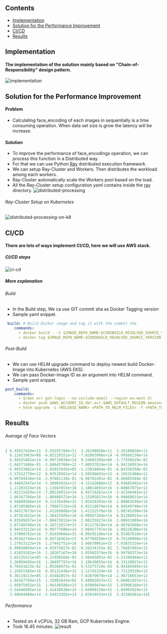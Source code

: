 ## Contents
* [Implementation](#implementation)
* [Solution for the Performance Improvement](#solution-performance-improvement)
* [CI/CD](#ci-cd)
* [Results](#results)

## <a name="implementation"></a>Implementation
#### The implementation of the solution mainly based on "Chain-of-Responsibility" design pattern.
![implementation](images/implementation.png)


## <a name="solution-performance-improvement"></a>Solution for the Performance Improvement
#### Problem
* Calculating face_encoding of each images in sequentially is a time consuming operation. When data set size is grow the latency will be increase.
#### Solution
* To improve the performance of face_encodings operation, we can process this function in a Distributed way.
* For that we can use Python [Ray](https://ray.io) distributed execution framework.
* We can setup Ray-Cluster and Workers. Then distributes the workload among each workers.
* Ray-Cluster automatically scale the Workers pool based on the load.
* All the Ray-Cluster setup configuration yaml contains inside the [ray](ray/cluster-setup) directory.
![distributed-processing](images/distributed-processing.png)

###### Ray-Cluster Setup on Kubernetes
![distributed-processing-on-k8](images/distributed-processing-on-k8.png)


## <a name="ci-cd"></a>CI/CD
#### There are lots of ways implement CI/CD, here we will use AWS stack.
##### CI/CD steps
 ![ci-cd](images/ci-cd.png)

##### More explanation
###### Build
* In the Build step, We ca use GIT commit sha as Docker Tagging version
* Sample yaml snippet.
```yaml
 build: # Build Docker image and tag it with the commit sha
    commands:
      - docker build . -t $IMAGE_REPO_NAME:$CODEBUILD_RESOLVED_SOURCE_VERSION -f <PATH_TO_DOCKER_FILE> 
      - docker tag $IMAGE_REPO_NAME:$CODEBUILD_RESOLVED_SOURCE_VERSION $AWS_ACCOUNT_ID.dkr.ecr.$AWS_DEFAULT_REGION.amazonaws.com/$IMAGE_REPO_NAME:$CODEBUILD_RESOLVED_SOURCE_VERSION
```

###### Post-Build
* We can use HELM upgrade command to deploy newest build Docker-Image into Kubernetes (AWS EKS).
* We can pass Docker-Image ID as an argument into HELM command.
* Sample yaml snippet.
```yaml
post_build:
    commands:
      - $(aws ecr get-login --no-include-email --region eu-west-3)
      - docker push $AWS_ACCOUNT_ID.dkr.ecr.$AWS_DEFAULT_REGION.amazonaws.com/$IMAGE_REPO_NAME:$CODEBUILD_RESOLVED_SOURCE_VERSION
      - helm upgrade -i <RELEASE_NAME> <PATH_TO_HELM_FILES> -f <PATH_TO_VALUE_FILES> --set image.tag=$CODEBUILD_RESOLVED_SOURCE_VERSION
```

## <a name="results"></a>Results
###### Average of Face Vectors
```json
[ 6.45657420e+11  5.93255784e+11  3.26190858e+11  3.26190858e+11
  6.12453963e+08 -4.02229351e+12 -7.02083986e+14 -6.99566230e+14
  6.94525481e+14 -6.99719934e+14  9.24685395e+08 -3.77550529e-02
 -2.44271686e-01 -3.84645768e+12 -7.00557824e+14  6.94110953e+14
 -6.99333801e+14  2.02852943e+05 -1.23918064e-01 -8.04336250e-02
 -3.57512779e+12  6.93510501e+14 -3.50596683e+12 -4.10532468e+12
 -6.99704436e+14 -2.97881119e-01 -6.98781491e-02 -8.86085584e-02
  6.94042547e+14 -3.38965932e+12 -4.15142888e+12  6.93605492e+14
  1.11103324e+16  1.11667653e+16  1.10814691e+16 -3.60867875e+12
 -7.02215429e+14 -7.00226911e+14  6.94718261e+14 -3.42346401e+12
  1.66167766e+16  1.80488572e+16  1.15305817e+16  6.94668631e+14
  6.94889566e+14  9.11176449e+15  1.05428393e+16  2.08003599e+16
  1.87105965e+16  1.79867215e+16  6.93118074e+14  6.94549740e+14
  6.94517673e+14  1.41269986e+16  1.41332578e+16  2.08745260e+16
  1.87163422e+16  1.36423505e+16 -6.99567204e+14  6.91288915e+14
  6.93595657e+14 -7.00473813e+14  2.08235817e+16  2.08931069e+16
  2.07748740e+16 -6.28713557e+15 -7.01227829e+14 -6.99782668e+14
  6.94433312e+14 -6.99777686e+14  2.08457747e+16  2.08226206e+16
  1.57008792e+16  7.01659684e+15 -6.99295106e+14  6.91987618e+14
  6.95362744e+14  6.84716463e+15  6.87760250e+15  6.75149098e+15
  1.27933122e+16  1.27442751e+16  3.46670062e+15 -7.03835316e+14
 -6.99928859e+14 -4.91973027e-02 -9.26234155e-02  2.76687692e+15
  1.41029182e+16  1.28267167e+16  1.05565574e+16  6.94788372e+14
  3.65135521e+05 -6.22950568e-03  3.99445891e-02 -3.51280484e+12
  1.26969456e+16  1.20497797e+16  1.19636655e+16  8.33120837e+15
  4.70431623e-02 -1.05566975e-01  9.53375724e-03  6.94104565e+14
  1.19555385e+16  8.35131436e+15  1.12741319e+16  2.72129339e+15
  6.36119213e+05 -2.43402857e-02 -7.02079079e+14 -2.90716053e+12
  1.04167799e+15  1.35801843e+02  5.60981037e+11  5.60981037e+11
 -1.05075952e+15  1.04148586e+15  1.03960434e+15  1.03906166e+15
 -3.54446695e+14  3.41438838e+14 -1.04999159e+15 -1.04993929e+15
  3.40694400e+14 -3.54913202e+14  1.03934933e+15  3.42206581e+14]
```

###### Performance
* Tested on 4 vCPUs, 32 GB Ram, GCP Kubernetes Engine.
* Took 16.45 minutes.
 ![result](images/result.png)